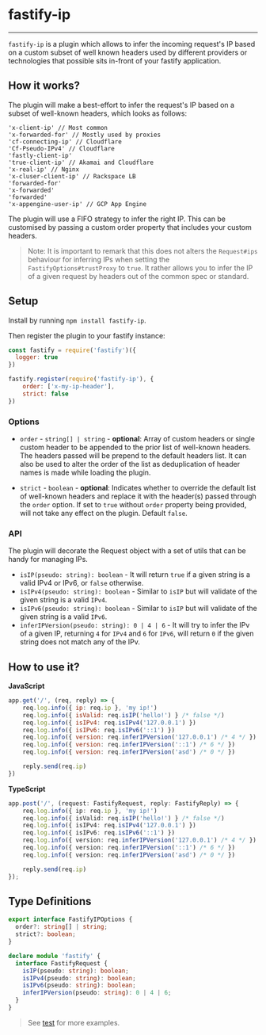 # fastify-ip

---

`fastify-ip` is a plugin which allows to infer the incoming request's IP based on a custom subset of well known headers used by different providers or technologies that possible sits in-front of your fastify application.

## How it works?

The plugin will make a best-effort to infer the request's IP based on a subset of well-known headers, which looks as follows:
```
'x-client-ip' // Most common
'x-forwarded-for' // Mostly used by proxies
'cf-connecting-ip' // Cloudflare
'Cf-Pseudo-IPv4' // Cloudflare
'fastly-client-ip'
'true-client-ip' // Akamai and Cloudflare
'x-real-ip' // Nginx
'x-cluser-client-ip' // Rackspace LB
'forwarded-for'
'x-forwarded'
'forwarded'
'x-appengine-user-ip' // GCP App Engine
```

The plugin will use a FIFO strategy to infer the right IP. This can be customised by passing a custom  order  property that includes your custom headers.

>Note: It is important to remark that this does not alters the `Request#ips` behaviour for inferring IPs when setting the `FastifyOptions#trustProxy` to `true`. It rather allows you to infer the IP of a given request by headers out of the common spec or standard.

## Setup

Install by running `npm install fastify-ip`.

Then register the plugin to your fastify instance:

```js
const fastify = require('fastify')({
  logger: true
})

fastify.register(require('fastify-ip'), {
    order: ['x-my-ip-header'],
    strict: false
})
```

### Options

- `order` - `string[] | string` - **optional**: Array of custom headers or single custom header to be appended to the prior list of well-known headers. The headers passed will be prepend to the default headers list. It can also be used to alter the order of the list as deduplication of header names is made while loading the plugin.

- `strict` - `boolean` - **optional**: Indicates whether to override the default list of well-known headers and replace it with the header(s) passed through the `order` option. If set to `true` without `order` property being provided, will not take any effect on the plugin. Default `false`.


### API

The plugin will decorate the Request object with a set of utils that can be handy for managing IPs.

- `isIP(pseudo: string): boolean` - It will return `true` if a given string is a valid IPv4 or IPv6, or `false` otherwise.
- `isIPv4(pseudo: string): boolean` - Similar to `isIP` but will validate of the given string is a valid `IPv4`.
- `isIPv6(pseudo: string): boolean` - Similar to `isIP` but will validate of the given string is a valid `IPv6`.
- `inferIPVersion(pseudo: string): 0 | 4 | 6` - It will try to infer the IPv of a given IP, returning `4` for `IPv4` and `6` for `IPv6`, will return `0` if the given string does not match any of the IPv.

## How to use it?

**JavaScript**

```js
app.get('/', (req, reply) => {
    req.log.info({ ip: req.ip }, 'my ip!')
    req.log.info({ isValid: req.isIP('hello!') } /* false */)
    req.log.info({ isIPv4: req.isIPv4('127.0.0.1') })
    req.log.info({ isIPv6: req.isIPv6('::1') })
    req.log.info({ version: req.inferIPVersion('127.0.0.1') /* 4 */ })
    req.log.info({ version: req.inferIPVersion('::1') /* 6 */ })
    req.log.info({ version: req.inferIPVersion('asd') /* 0 */ })

    reply.send(req.ip)
})
```

**TypeScript**

```ts
app.post('/', (request: FastifyRequest, reply: FastifyReply) => {
    req.log.info({ ip: req.ip }, 'my ip!')
    req.log.info({ isValid: req.isIP('hello!') } /* false */)
    req.log.info({ isIPv4: req.isIPv4('127.0.0.1') })
    req.log.info({ isIPv6: req.isIPv6('::1') })
    req.log.info({ version: req.inferIPVersion('127.0.0.1') /* 4 */ })
    req.log.info({ version: req.inferIPVersion('::1') /* 6 */ })
    req.log.info({ version: req.inferIPVersion('asd') /* 0 */ })

    reply.send(req.ip)
});
```

## Type Definitions

```ts
export interface FastifyIPOptions {
  order?: string[] | string;
  strict?: boolean;
}

declare module 'fastify' {
  interface FastifyRequest {
    isIP(pseudo: string): boolean;
    isIPv4(pseudo: string): boolean;
    isIPv6(pseudo: string): boolean;
    inferIPVersion(pseudo: string): 0 | 4 | 6;
  }
}
```


> See [test](test/index.test.js) for more examples.